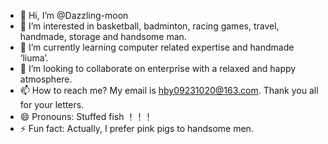 - 👋 Hi, I’m @Dazzling-moon
- 👀 I’m interested in basketball, badminton, racing games, travel, handmade, storage and handsome man.
- 🌱 I’m currently learning computer related expertise and handmade ‘liuma’.
- 💞️ I’m looking to collaborate on enterprise with a relaxed and happy atmosphere.
- 📫 How to reach me? My email is hby09231020@163.com. Thank you all for your letters.
- 😄 Pronouns: Stuffed fish ！！！
- ⚡ Fun fact: Actually, I prefer pink pigs to handsome men.

<!---
Dazzling-moon/Dazzling-moon is a ✨ special ✨ repository because its `README.md` (this file) appears on your GitHub profile.
You can click the Preview link to take a look at your changes.
--->
